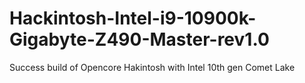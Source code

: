 # Hackintosh-Intel-i9-10900k-Gigabyte-Z490-Master-rev1.0
Success build of Opencore Hakintosh with Intel 10th gen Comet Lake
